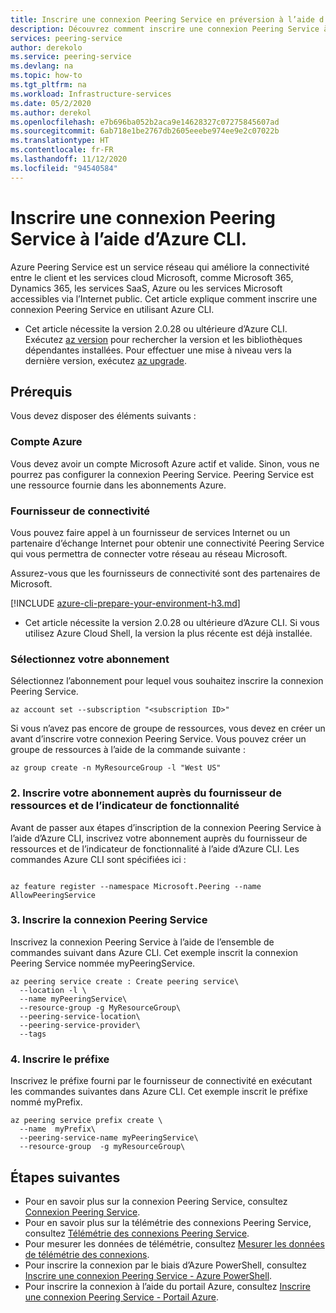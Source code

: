 ```yaml
---
title: Inscrire une connexion Peering Service en préversion à l’aide d’Azure CLI
description: Découvrez comment inscrire une connexion Peering Service à l’aide d’Azure CLI.
services: peering-service
author: derekolo
ms.service: peering-service
ms.devlang: na
ms.topic: how-to
ms.tgt_pltfrm: na
ms.workload: Infrastructure-services
ms.date: 05/2/2020
ms.author: derekol
ms.openlocfilehash: e7b696ba052b2aca9e14628327c07275845607ad
ms.sourcegitcommit: 6ab718e1be2767db2605eeebe974ee9e2c07022b
ms.translationtype: HT
ms.contentlocale: fr-FR
ms.lasthandoff: 11/12/2020
ms.locfileid: "94540584"
---
```

# <a name="register-a-peering-service-connection-by-using-the-azure-cli"></a>Inscrire une connexion Peering Service à l’aide d’Azure CLI.

Azure Peering Service est un service réseau qui améliore la connectivité entre le client et les services cloud Microsoft, comme Microsoft 365, Dynamics 365, les services SaaS, Azure ou les services Microsoft accessibles via l’Internet public. Cet article explique comment inscrire une connexion Peering Service en utilisant Azure CLI.

- Cet article nécessite la version 2.0.28 ou ultérieure d’Azure CLI. Exécutez [az version](/cli/azure/reference-index#az_version) pour rechercher la version et les bibliothèques dépendantes installées. Pour effectuer une mise à niveau vers la dernière version, exécutez [az upgrade](/cli/azure/reference-index#az_upgrade).

## <a name="prerequisites"></a>Prérequis 

Vous devez disposer des éléments suivants :

### <a name="azure-account"></a>Compte Azure

Vous devez avoir un compte Microsoft Azure actif et valide. Sinon, vous ne pourrez pas configurer la connexion Peering Service. Peering Service est une ressource fournie dans les abonnements Azure.

### <a name="connectivity-provider"></a>Fournisseur de connectivité

Vous pouvez faire appel à un fournisseur de services Internet ou un partenaire d’échange Internet pour obtenir une connectivité Peering Service qui vous permettra de connecter votre réseau au réseau Microsoft.

Assurez-vous que les fournisseurs de connectivité sont des partenaires de Microsoft.

[!INCLUDE [azure-cli-prepare-your-environment-h3.md](../../includes/azure-cli-prepare-your-environment-h3.md)]

- Cet article nécessite la version 2.0.28 ou ultérieure d’Azure CLI. Si vous utilisez Azure Cloud Shell, la version la plus récente est déjà installée.

### <a name="1-select-your-subscription"></a>Sélectionnez votre abonnement

Sélectionnez l’abonnement pour lequel vous souhaitez inscrire la connexion Peering Service.

```azurecli-interactive
az account set --subscription "<subscription ID>"
```

Si vous n’avez pas encore de groupe de ressources, vous devez en créer un avant d’inscrire votre connexion Peering Service. Vous pouvez créer un groupe de ressources à l’aide de la commande suivante :

```azurecli-interactive
az group create -n MyResourceGroup -l "West US"
```

### <a name="2-register-your-subscription-with-the-resource-provider-and-feature-flag"></a>2. Inscrire votre abonnement auprès du fournisseur de ressources et de l’indicateur de fonctionnalité

Avant de passer aux étapes d’inscription de la connexion Peering Service à l’aide d’Azure CLI, inscrivez votre abonnement auprès du fournisseur de ressources et de l’indicateur de fonctionnalité à l’aide d’Azure CLI. Les commandes Azure CLI sont spécifiées ici :

```azurecli-interactive

az feature register --namespace Microsoft.Peering --name AllowPeeringService

```

### <a name="3-register-the-peering-service-connection"></a>3. Inscrire la connexion Peering Service

Inscrivez la connexion Peering Service à l’aide de l’ensemble de commandes suivant dans Azure CLI. Cet exemple inscrit la connexion Peering Service nommée myPeeringService.

```azurecli-interactive
az peering service create : Create peering service\
  --location -l \
  --name myPeeringService\
  --resource-group -g MyResourceGroup\
  --peering-service-location\
  --peering-service-provider\
  --tags
```

### <a name="4-register-the-prefix"></a>4. Inscrire le préfixe

Inscrivez le préfixe fourni par le fournisseur de connectivité en exécutant les commandes suivantes dans Azure CLI. Cet exemple inscrit le préfixe nommé myPrefix.

```azurecli-interactive
az peering service prefix create \
  --name  myPrefix\
  --peering-service-name myPeeringService\
  --resource-group  -g myResourceGroup\
```

## <a name="next-steps"></a>Étapes suivantes

- Pour en savoir plus sur la connexion Peering Service, consultez [Connexion Peering Service](connection.md).
- Pour en savoir plus sur la télémétrie des connexions Peering Service, consultez [Télémétrie des connexions Peering Service](connection-telemetry.md).
- Pour mesurer les données de télémétrie, consultez [Mesurer les données de télémétrie des connexions](measure-connection-telemetry.md).
- Pour inscrire la connexion par le biais d’Azure PowerShell, consultez [Inscrire une connexion Peering Service - Azure PowerShell](powershell.md).
- Pour inscrire la connexion à l’aide du portail Azure, consultez [Inscrire une connexion Peering Service - Portail Azure](azure-portal.md).
